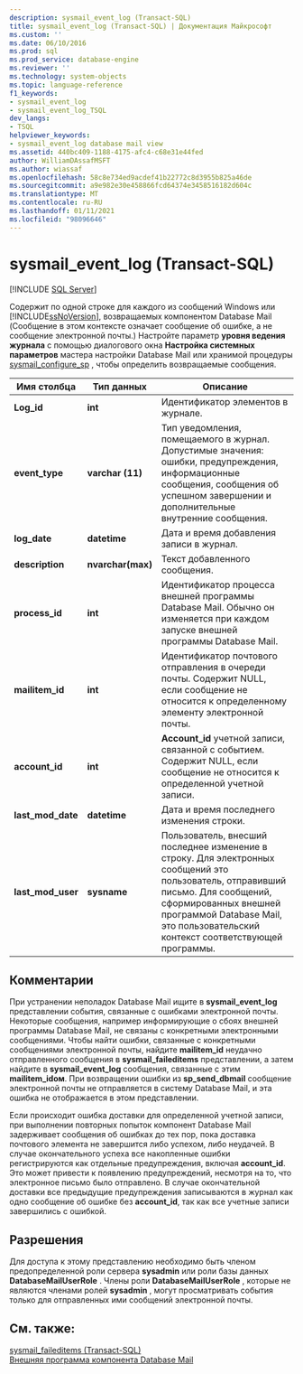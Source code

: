 ```yaml
---
description: sysmail_event_log (Transact-SQL)
title: sysmail_event_log (Transact-SQL) | Документация Майкрософт
ms.custom: ''
ms.date: 06/10/2016
ms.prod: sql
ms.prod_service: database-engine
ms.reviewer: ''
ms.technology: system-objects
ms.topic: language-reference
f1_keywords:
- sysmail_event_log
- sysmail_event_log_TSQL
dev_langs:
- TSQL
helpviewer_keywords:
- sysmail_event_log database mail view
ms.assetid: 440bc409-1188-4175-afc4-c68e31e44fed
author: WilliamDAssafMSFT
ms.author: wiassaf
ms.openlocfilehash: 58c8e734ed9acdef41b22772c8d3955b825a46de
ms.sourcegitcommit: a9e982e30e458866fcd64374e3458516182d604c
ms.translationtype: MT
ms.contentlocale: ru-RU
ms.lasthandoff: 01/11/2021
ms.locfileid: "98096646"
---
```

# <a name="sysmail_event_log-transact-sql"></a>sysmail_event_log (Transact-SQL)
[!INCLUDE [SQL Server](../../includes/applies-to-version/sqlserver.md)]

  Содержит по одной строке для каждого из сообщений Windows или [!INCLUDE[ssNoVersion](../../includes/ssnoversion-md.md)], возвращаемых компонентом Database Mail  (Сообщение в этом контексте означает сообщение об ошибке, а не сообщение электронной почты.) Настройте параметр **уровня ведения журнала** с помощью диалогового окна **Настройка системных параметров** мастера настройки Database Mail или хранимой процедуры [sysmail_configure_sp](../../relational-databases/system-stored-procedures/sysmail-configure-sp-transact-sql.md) , чтобы определить возвращаемые сообщения.  
  
|Имя столбца|Тип данных|Описание|  
|-----------------|---------------|-----------------|  
|**Log_id**|**int**|Идентификатор элементов в журнале.|  
|**event_type**|**varchar (11)**|Тип уведомления, помещаемого в журнал. Допустимые значения: ошибки, предупреждения, информационные сообщения, сообщения об успешном завершении и дополнительные внутренние сообщения.|  
|**log_date**|**datetime**|Дата и время добавления записи в журнал.|  
|**description**|**nvarchar(max)**|Текст добавленного сообщения.|  
|**process_id**|**int**|Идентификатор процесса внешней программы Database Mail. Обычно он изменяется при каждом запуске внешней программы Database Mail.|  
|**mailitem_id**|**int**|Идентификатор почтового отправления в очереди почты. Содержит NULL, если сообщение не относится к определенному элементу электронной почты.|  
|**account_id**|**int**|**Account_id** учетной записи, связанной с событием. Содержит NULL, если сообщение не относится к определенной учетной записи.|  
|**last_mod_date**|**datetime**|Дата и время последнего изменения строки.|  
|**last_mod_user**|**sysname**|Пользователь, внесший последнее изменение в строку. Для электронных сообщений это пользователь, отправивший письмо. Для сообщений, сформированных внешней программой Database Mail, это пользовательский контекст соответствующей программы.|  
  
## <a name="remarks"></a>Комментарии  
 При устранении неполадок Database Mail ищите в **sysmail_event_log** представлении события, связанные с ошибками электронной почты. Некоторые сообщения, например информирующие о сбоях внешней программы Database Mail, не связаны с конкретными электронными сообщениями. Чтобы найти ошибки, связанные с конкретными сообщениями электронной почты, найдите **mailitem_id** неудачно отправленного сообщения в **sysmail_faileditems** представлении, а затем найдите в **sysmail_event_log** сообщения, связанные с этим **mailitem_idом**. При возвращении ошибки из **sp_send_dbmail** сообщение электронной почты не отправляется в систему Database Mail, и эта ошибка не отображается в этом представлении.  
  
 Если происходит ошибка доставки для определенной учетной записи, при выполнении повторных попыток компонент Database Mail задерживает сообщения об ошибках до тех пор, пока доставка почтового элемента не завершится либо успехом, либо неудачей. В случае окончательного успеха все накопленные ошибки регистрируются как отдельные предупреждения, включая **account_id**. Это может привести к появлению предупреждений, несмотря на то, что электронное письмо было отправлено. В случае окончательной доставки все предыдущие предупреждения записываются в журнал как одно сообщение об ошибке без **account_id**, так как все учетные записи завершились с ошибкой.  
  
## <a name="permissions"></a>Разрешения  
 Для доступа к этому представлению необходимо быть членом предопределенной роли сервера **sysadmin** или роли базы данных **DatabaseMailUserRole** . Члены роли **DatabaseMailUserRole** , которые не являются членами ролей **sysadmin** , могут просматривать события только для отправленных ими сообщений электронной почты.  
  
## <a name="see-also"></a>См. также:  
 [sysmail_faileditems &#40;Transact-SQL&#41;](../../relational-databases/system-catalog-views/sysmail-faileditems-transact-sql.md)   
 [Внешняя программа компонента Database Mail](../../relational-databases/database-mail/database-mail-external-program.md)  
  
  
